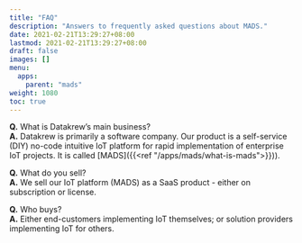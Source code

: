 ```yaml
---
title: "FAQ"
description: "Answers to frequently asked questions about MADS."
date: 2021-02-21T13:29:27+08:00
lastmod: 2021-02-21T13:29:27+08:00
draft: false
images: []
menu:
  apps:
    parent: "mads"
weight: 1080
toc: true
---
```


**Q.** What is Datakrew’s main business?<br>
**A.** Datakrew is primarily a software company. Our product is a self-service (DIY) no-code intuitive IoT platform for rapid implementation of enterprise IoT projects. It is called [MADS]({{<ref "/apps/mads/what-is-mads">}})).
  

**Q.** What do you sell?<br>
**A.** We sell our IoT platform (MADS) as a SaaS product - either on subscription or license.

**Q.** Who buys?<br>
**A.** Either end-customers implementing IoT themselves; or solution providers implementing IoT for others.
